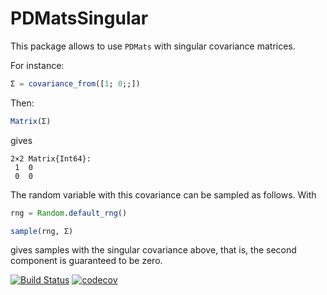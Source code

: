 # PDMatsSingular

This package allows to use `PDMats` with singular covariance matrices.

For instance:
```julia
Σ = covariance_from([1; 0;;])
```
Then:
```julia
Matrix(Σ)
```
gives
```
2×2 Matrix{Int64}:
 1  0
 0  0
```

The random variable with this covariance can be sampled as follows.
With
```julia
rng = Random.default_rng()
```

```julia
sample(rng, Σ)
```
gives samples with the singular covariance above, that is, the second component is guaranteed to be zero.


[![Build Status](https://github.com/olivierverdier/PDMatsSingular.jl/actions/workflows/CI.yml/badge.svg?branch=main)](https://github.com/olivierverdier/PDMatsSingular.jl/actions/workflows/CI.yml?query=branch%3Amain)
[![codecov](https://codecov.io/gh/olivierverdier/PDMatsSingular.jl/graph/badge.svg?token=oHxH3LVZ9a)](https://codecov.io/gh/olivierverdier/PDMatsSingular.jl)
